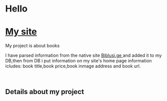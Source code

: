 <h1> Hello </h1> 
<h1> <a href="http://leqso.pythonanywhere.com/sign_in" > My site </a></h1>
<p> My project is about books </p>
<p> I have parsed information from the native site <a href="Biblusi.ge" >Biblusi.ge  </a> and added it to my DB,then from DB i put information on my site's home page information icludes: book title,book price,book inmage address and book url. </p>
<br>
<h2> Details about my project</h2>
